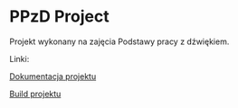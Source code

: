 # PPzD Project
Projekt wykonany na zajęcia Podstawy pracy z dźwiękiem.

Linki:

[Dokumentacja projektu](.../blob/master/dokumentacja.pdf)

[Build projektu](.../blob/master/build_1.0.0.zip)